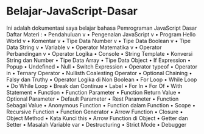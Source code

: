 # Belajar-JavaScript-Dasar
Ini adalah dokumentasi saya belajar bahasa Pemrograman JavaScript Dasar
Daftar Materi :
•	Pendahuluan v
•	Pengenalan JavaScript v
•	Program Hello World v
•	Komentar v
•	Tipe Data Number v
•	Tipe Data Boolean v
•	Tipe Data String v
•	Variable v
•	Operator Matematika v
•	Operator Perbandingan v
•	Operator Logika
•	Console
•	String Template
•	Konversi String dan Number
•	Tipe Data Array
•	Tipe Data Object
•	If Expression
•	Popup
•	Undefined
•	Null
•	Switch Expression
•	Operator typeof
•	Operator in
•	Ternary Operator
•	Nullisth Coalesting Operator
•	Optional Chaining
•	Falsy dan Truthy
•	Operator Logika di Non Boolean
•	For Loop
•	While Loop
•	Do While Loop
•	Break dan Continue
•	Label
•	For In
•	For Of
•	With Statement
•	Function
•	Function Parameter
•	Function Return Value
•	Optional Parameter
•	Default Parameter
•	Rest Parameter
•	Function Sebagai Value
•	Anonymous Function
•	Function dalam Function
•	Scope
•	Recursive Function
•	Function Generator
•	Arrow Function
•	Closure
•	Object Method
•	Kata Kunci this
•	Arrow Function di Object
•	Getter dan Setter
•	Masalah Variable var
•	Destructuring
•	Strict Mode
•	Debugger
